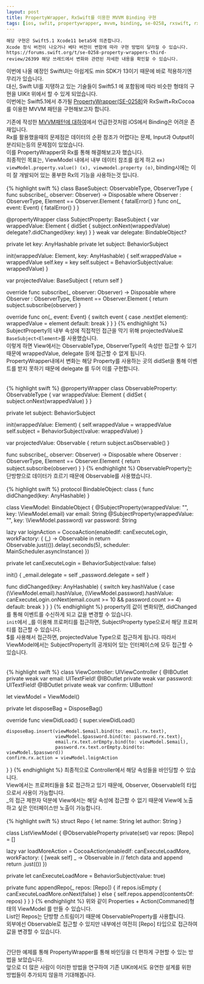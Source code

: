 ```yaml
---
layout: post
title: PropertyWrapper, RxSwift를 이용한 MVVM Binding 구현
tags: [ios, swfit, propertywrapper, mvvm, binding, se-0258, rxswift, rxcocoa]
---
```

```
해당 구현은 Swift5.1 Xcode11 beta5에 의존합니다. 
Xcode 정식 버전이 나오거나 베타 버전이 변함에 따라 구현 방법이 달라질 수 있습니다.
https://forums.swift.org/t/se-0258-property-wrappers-third-review/26399 해당 쓰레드에서 변화와 관련된 자세한 내용을 확인할 수 있습니다. 
```

이번에 나올 예정인 SwiftUI는 아쉽게도 min SDK가 13이기 때문에 바로 적용하기엔 무리가 있습니다.  
대신, Swift UI를 지탱하고 있는 기술들이 Swift5.1 에 포함됨에 따라 비슷한 형태의 구현을 UIKit 위에서 할 수 있게 되었습니다.  
이번에는 Swift5.1에서 추가될 [PropertyWrapper(SE-0258)](https://github.com/apple/swift-evolution/blob/master/proposals/0258-property-wrappers.md)와 RxSwift+RxCocoa를 이용한 MVVM 패턴을 구현해보고자 합니다.  
  
기존에 작성한 [MVVM패턴에 대하여](https://blog.jisoo.net/2018/12/09/what-is-mvvm.html)에서 언급한것처럼 iOS에서 Binding은 어려운 존재입니다.  
Rx를 활용했을때의 문제점은 데이터의 순환 참조가 어렵다는 문제, Input과 Output이 분리되는등의 문제점이 있었습니다.  
이를 PropertyWrapper와 Rx를 통해 해결해보고자 했습니다.   
최종적인 목표는, ViewModel 내에서 내부 데이터 참조를 쉽게 하고 `ex) viewModel.property.value() (x), viewmodel.property (o)`, binding시에는 이미 잘 개발되어 있는 풍부한 Rx의 기능을 사용하는것 입니다.  
<br/>
{% highlight swift %}
class BaseSubject<Element>: ObservableType, ObserverType {
  func subscribe<Observer>(_ observer: Observer) -> Disposable where Observer : ObserverType, Element == Observer.Element { fatalError() }
  func on(_ event: Event<Element>) { fatalError() }
}
 
@propertyWrapper
class SubjectProperty<Element>: BaseSubject<Element> {
  var wrappedValue: Element {
    didSet {
      subject.onNext(wrappedValue)
      delegate?.didChanged(key: key)
    }
  }
  weak var delegate: BindableObject?
  
  private let key: AnyHashable
  private let subject: BehaviorSubject<Element>
  
  init(wrappedValue: Element, key: AnyHashable) {
    self.wrappedValue = wrappedValue
    self.key = key
    self.subject = BehaviorSubject<Element>(value: wrappedValue)
  }
  
  var projectedValue: BaseSubject<Element> {
    return self
  }
  
  override func subscribe<Observer>(_ observer: Observer) -> Disposable where Observer : ObserverType, Element == Observer.Element {
    return subject.subscribe(observer)
  }
   
  override func on(_ event: Event<Element>) {
    switch event {
    case .next(let element):
      wrappedValue = element
    default:
      break
    }
  }
}
{% endhighlight %}
SubjectProperty의 내부 속성에 직접적인 접근을 막기 위해 projectedValue로 `BaseSubject<Element>`를 사용했습니다.  
이렇게 하면 View에서는 ObservableType, ObserverType의 속성만 접근할 수 있기 때문에 wrappedValue, delegate 등에 접근할 수 없게 됩니다.  
PropertyWrapper내에서 변화는 해당 Property를 사용하는 곳의 didSet을 통해 이벤트를 받지 못하기 때문에 delegate 를 두어 이를 구현합니다.  
<br/><br/> 
{% highlight swift %}
@propertyWrapper
class ObservableProperty<Element>: ObservableType {
  var wrappedValue: Element {
    didSet {
      subject.onNext(wrappedValue)
    }
  }
  
  private let subject: BehaviorSubject<Element>
  
  init(wrappedValue: Element) {
    self.wrappedValue = wrappedValue
    self.subject = BehaviorSubject<Element>(value: wrappedValue)
  }
  
  var projectedValue: Observable<Element> {
    return subject.asObservable()
  }
  
  func subscribe<Observer>(_ observer: Observer) -> Disposable where Observer : ObserverType, Element == Observer.Element {
    return subject.subscribe(observer)
  }
}
{% endhighlight %}
ObservableProperty는 단방향으로 데이터가 흐르기 때문에 Observable를 사용했습니다. 
<br/><br/> 
{% highlight swift %}
protocol BindableObject: class {
  func didChanged(key: AnyHashable)
}
 
class ViewModel: BindableObject {
  @SubjectProperty(wrappedValue: "", key: \ViewModel.email)
  var email: String
  @SubjectProperty(wrappedValue: "", key: \ViewModel.password)
  var password: String
  
  lazy var loignAction = CocoaAction(enabledIf: canExecuteLogin,
                                                  workFactory: { (_) -> Observable<Void> in
                                                    return Observable<Void>.just(()).delay(.seconds(5), scheduler: MainScheduler.asyncInstance)
  })
  
  private let canExecuteLogin = BehaviorSubject<Bool>(value: false)
  
  init() {
    _email.delegate = self
    _password.delegate = self
  }
  
  func didChanged(key: AnyHashable) {
    switch key.hashValue {
    case (\ViewModel.email).hashValue,
         (\ViewModel.password).hashValue:
      canExecuteLogin.onNext(email.count >= 10 && password.count >= 4)
    default:
      break
    }
  }
}
{% endhighlight %}
property의 값이 변화되면, didChanged를 통해 이벤트를 수신하게 되고 값을 변경할 수 있습니다.  
`init`에서 _를 이용해 프로퍼티를 접근하면, SubjectProperty type으로서 해당 프로퍼티를 접근할 수 있습니다.  
$를 사용해서 접근하면, projectedValue Type으로 접근하게 됩니다. 따라서 ViewModel에서는 SubjectProperty의 공개되어 있는 인터페이스에 모두 접근할 수 있습니다.  
<br/><br/>
{% highlight swift %}
class ViewController: UIViewController {
  @IBOutlet private weak var email: UITextField!
  @IBOutlet private weak var password: UITextField!
  @IBOutlet private weak var confirm: UIButton!

  let viewModel = ViewModel()
  
  private let disposeBag = DisposeBag()
  
  override func viewDidLoad() {
    super.viewDidLoad()
    
    disposeBag.insert(viewModel.$email.bind(to: email.rx.text),
                      viewModel.$password.bind(to: password.rx.text),
                      email.rx.text.orEmpty.bind(to: viewModel.$email),
                      password.rx.text.orEmpty.bind(to: viewModel.$password))
    confirm.rx.action = viewModel.loignAction
  }
}
{% endhighlight %}
최종적으로 Controller에서 해당 속성들을 바인딩할 수 있습니다.  
View에서는 프로퍼티들을 $로 접근하고 있기 때문에, Observer, Observable의 타입으로서 사용이 가능합니다.  
_의 접근 제한자 덕분에 View에서는 해당 속성에 접근할 수 없기 때문에 View에 노출하고 싶은 인터페이스만 노출이 가능합니다. 
<br/><br/> 
{% highlight swift %}
struct Repo {
  let name: String
  let author: String
}
  
class ListViewModel {
  @ObservableProperty
  private(set) var repos: [Repo] = []
  
  lazy var loadMoreAction = CocoaAction(enabledIf: canExecuteLoadMore,
                                        workFactory: { [weak self] _ -> Observable<Void> in
                                          // fetch data and append
                                          return .just(())
  })
  
  private let canExecuteLoadMore = BehaviorSubject<Bool>(value: true)
  
  private func appendRepo(_ repos: [Repo]) {
    if repos.isEmpty {
      canExecuteLoadMore.onNext(false)
    } else {
      self.repos.append(contentsOf: repos)
    }
  }
}
{% endhighlight %}
위와 같이 Properties + Action(Commaned)형태의 ViewModel 를 만들 수 있습니다.  
List인 Repos는 단방향 스트림이기 때문에 ObservableProperty를 사용합니다.  
외부에선 Observable로 접근할 수 있지만 내부에선 여전히 [Repo] 타입으로 접근하여 값을 변경할 수 있습니다.  
<br/><br/>
간단한 예제를 통해 PropertyWrapper를 통해 바인딩을 더 편하게 구현할 수 있는 방법을 보았습니다.  
앞으로 더 많은 사람이 이러한 방법을 연구하여 기존 UIKit에서도 유연한 설계를 위한 방법들이 추가되지 않을까 기대해봅니다.  

